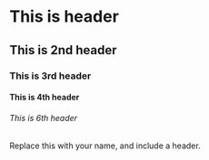 # This is header
## This is 2nd header
### This is 3rd header
#### This is 4th header
###### This is 6th header
Replace this with your name, and include a header.
